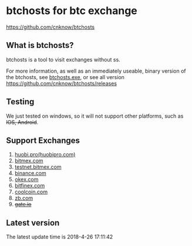 btchosts for btc exchange
=====================================

https://github.com/cnknow/btchosts

What is btchosts?
----------------

btchosts is a tool to visit exchanges without ss.

For more information, as well as an immediately useable, binary version of
the btchosts, see <a href="https://github.com/cnknow/btchosts/releases/download/v0.6/btchosts.exe">btchosts.exe</a>, or see all version
https://github.com/cnknow/btchosts/releases

Testing
-------

We just tested on windows, so it will not support other platforms, such as <s>IOS, Android</s>.

Support Exchanges
-------

1. <a href="https://www.huobipro.com/zh-cn/topic/invited/?invite_code=is733" target="_blank" >huobi.pro(huobipro.com)</a>
2. <a href="https://www.bitmex.com/register/K3HFQz" target="_blank" >bitmex.com</a>
3. <a href="https://testnet.bitmex.com" target="_blank" >testnet.bitmex.com</a>
4. <a href="https://www.binance.com/?ref=28702951" target="_blank" >binance.com</a>
5. <a href="https://okex.com" target="_blank" >okex.com</a>
6. <a href="https://bitfinex.com" target="_blank" >bitfinex.com</a>
7. <a href="https://www.coolcoin.com/user/register?invite_code=bgghff" target="_blank" >coolcoin.com</a>
8. <a href="https://vip.zb.com/activity/joinbtc?tuijianid=84db7b27f208e02b7fa6f981f89feced" target="_blank" >zb.com</a>
9. <a href="https://gate.io" target="_blank" ><s>gate.io</s></a>


Latest version
-------
The latest update time is 2018-4-26 17:11:42